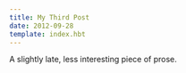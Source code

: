 ```yaml
---
title: My Third Post
date: 2012-09-28
template: index.hbt
---
```


A slightly late, less interesting piece of prose.